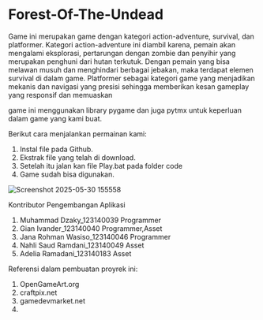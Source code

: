 # Forest-Of-The-Undead
Game ini merupakan game dengan kategori action-adventure, survival, dan platformer. Kategori action-adventure ini diambil karena, pemain akan mengalami eksplorasi, pertarungan dengan zombie dan penyihir yang merupakan penghuni dari hutan terkutuk. Dengan pemain yang bisa melawan musuh dan menghindari berbagai jebakan, maka terdapat elemen survival di dalam game. Platformer sebagai kategori game yang menjadikan mekanis dan navigasi yang presisi sehingga memberikan kesan gameplay yang responsif dan memuaskan

game ini menggunakan library pygame dan juga pytmx untuk keperluan dalam game yang kami buat.

Berikut cara menjalankan permainan kami:
1. Instal file pada Github.
2. Ekstrak file yang telah di download.
3. Setelah itu jalan kan file Play.bat pada folder code
4. Game sudah bisa digunakan.


![Screenshot 2025-05-30 155558](https://github.com/user-attachments/assets/44efe7d5-dffe-4bc4-b992-6f05f6a03e4f)


Kontributor Pengembangan Aplikasi
1. Muhammad Dzaky_123140039       Programmer
2. Gian Ivander_123140040         Programmer,Asset
3. Jana Rohman Wasiso_123140046   Programmer
4. Nahli Saud Ramdani_123140049   Asset
5. Adelia Ramadani_123140183      Asset 

Referensi dalam pembuatan proyrek ini:
1. OpenGameArt.org
2. craftpix.net
3. gamedevmarket.net
4. 



